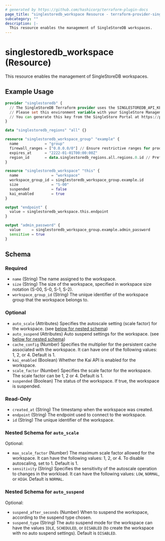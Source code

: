 ```yaml
---
# generated by https://github.com/hashicorp/terraform-plugin-docs
page_title: "singlestoredb_workspace Resource - terraform-provider-singlestoredb"
subcategory: ""
description: |-
  This resource enables the management of SingleStoreDB workspaces.
---
```


# singlestoredb_workspace (Resource)

This resource enables the management of SingleStoreDB workspaces.

## Example Usage

```terraform
provider "singlestoredb" {
  // The SingleStoreDB Terraform provider uses the SINGLESTOREDB_API_KEY environment variable for authentication.
  // Please set this environment variable with your SingleStore Management API key.
  // You can generate this key from the SingleStore Portal at https://portal.singlestore.com/organizations/org-id/api-keys.
}

data "singlestoredb_regions" "all" {}

resource "singlestoredb_workspace_group" "example" {
  name            = "group"
  firewall_ranges = ["0.0.0.0/0"] // Ensure restrictive ranges for production environments.
  expires_at      = "2222-01-01T00:00:00Z"
  region_id       = data.singlestoredb_regions.all.regions.0.id // Prefer specifying the explicit region ID in production environments as the list of regions may vary.
}

resource "singlestoredb_workspace" "this" {
  name               = "workspace"
  workspace_group_id = singlestoredb_workspace_group.example.id
  size               = "S-00"
  suspended          = false
  kai_enabled        = true
}

output "endpoint" {
  value = singlestoredb_workspace.this.endpoint
}

output "admin_password" {
  value     = singlestoredb_workspace_group.example.admin_password
  sensitive = true
}
```

<!-- schema generated by tfplugindocs -->
## Schema

### Required

- `name` (String) The name assigned to the workspace.
- `size` (String) The size of the workspace, specified in workspace size notation (S-00, S-0, S-1, S-2).
- `workspace_group_id` (String) The unique identifier of the workspace group that the workspace belongs to.

### Optional

- `auto_scale` (Attributes) Specifies the autoscale setting (scale factor) for the workspace. (see [below for nested schema](#nestedatt--auto_scale))
- `auto_suspend` (Attributes) Auto suspend settings for the workspace. (see [below for nested schema](#nestedatt--auto_suspend))
- `cache_config` (Number) Specifies the multiplier for the persistent cache associated with the workspace. It can have one of the following values: 1, 2, or 4. Default is 1.
- `kai_enabled` (Boolean) Whether the Kai API is enabled for the workspace.
- `scale_factor` (Number) Specifies the scale factor for the workspace. The scale factor can be 1, 2 or 4. Default is 1.
- `suspended` (Boolean) The status of the workspace. If true, the workspace is suspended.

### Read-Only

- `created_at` (String) The timestamp when the workspace was created.
- `endpoint` (String) The endpoint used to connect to the workspace.
- `id` (String) The unique identifier of the workspace.

<a id="nestedatt--auto_scale"></a>
### Nested Schema for `auto_scale`

Optional:

- `max_scale_factor` (Number) The maximum scale factor allowed for the workspace. It can have the following values: 1, 2, or 4. To disable autoscaling, set to 1. Default is 1.
- `sensitivity` (String) Specifies the sensitivity of the autoscale operation to changes in the workload. It can have the following values: `LOW`, `NORMAL`, or `HIGH`. Default is `NORMAL`.


<a id="nestedatt--auto_suspend"></a>
### Nested Schema for `auto_suspend`

Optional:

- `suspend_after_seconds` (Number) When to suspend the workspace, according to the suspend type chosen.
- `suspend_type` (String) The auto suspend mode for the workspace can have the values `IDLE`, `SCHEDULED`, or `DISABLED` (to create the workspace with no auto suspend settings). Default is `DISABLED`.
